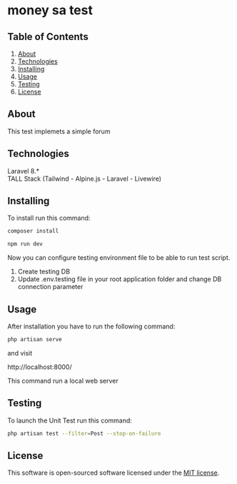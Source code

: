 # money sa test
 

## Table of Contents
1.  [About](#about)
2.  [Technologies](#technologies)
3.  [Installing](#installing)
4.  [Usage](#usage)
5.  [Testing](#testing)
6.  [License](#license)

## About

This test implemets a simple forum

## Technologies

Laravel 8.*<br>
TALL Stack (Tailwind - Alpine.js - Laravel - Livewire)


## Installing

To install run this command:

```bash
composer install
```

```bash
npm run dev
```

Now you can configure testing environment file to be able to run test script.

1. Create testing DB<br>
2. Update .env.testing file in your root application folder and change DB connection parameter</li>

## Usage
After installation you have to run the following command:<br>

```bash
php artisan serve
```
and visit

http://localhost:8000/

This command run a local web server

## Testing

To launch the Unit Test run this command:
```bash
php artisan test --filter=Post --stop-on-failure
```

## License

This software is open-sourced software licensed under the [MIT license](https://opensource.org/licenses/MIT).

